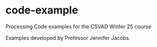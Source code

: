 # code-example

Processing Code examples for the CSVAD Winter 25 course

Examples developed by Professor Jennifer Jacobs.